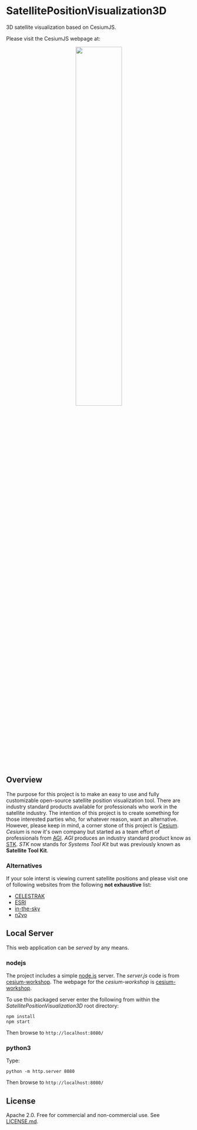 # SatellitePositionVisualization3D
3D satellite visualization based on CesiumJS.

Please visit the CesiumJS webpage at:
<p align="center">
    <a href="http://cesiumjs.org/">
        <img src="https://github.com/AnalyticalGraphicsInc/cesium/wiki/logos/Cesium_Logo_Color.jpg" width="50%" />
    </a>
</p>



## Overview
The purpose for this project is to make an easy to use and fully customizable open-source satellite position visualization tool. There are industry standard products available for professionals who work in the satellite industry. The intention of this project is to create something for those interested parties who, for whatever reason, want an alternative. However, please keep in mind, a corner stone of this project is [Cesium](https://cesium.com). *Cesium* is now it's own company but started as a team effort of professionals from [AGI](https://www.agi.com). *AGI* produces an industry standard product know as [STK](https://www.agi.com/products/stk). *STK* now stands for *Systems Tool Kit* but was previously known as **Satellite Tool Kit**.



### Alternatives
If your sole interst is viewing current satellite positions and please visit one of following websites from the following **not exhaustive** list:
* [CELESTRAK](celestrak.com)
* [ESRI](https://maps.esri.com/rc/sat2/index.html)
* [in-the-sky](https://in-the-sky.org/satmap_worldmap.php)
* [n2yo](https://www.n2yo.com/)



## Local Server
This web application can be *served* by any means. 

### nodejs
The project includes a simple [node.js](http://nodejs.org/) server. The *server.js* code is from [cesium-workshop](https://github.com/CesiumGS/cesium-workshop.git
). The webpage for the *cesium-workshop* is [cesium-workshop](https://cesium.com/docs/tutorials/cesium-workshop/).

To use this packaged server enter the following from within the *SatellitePositionVisualization3D* root directory:
```
npm install
npm start
```
Then browse to `http://localhost:8080/`

### python3
Type:
```
python -m http.server 8080
```
Then browse to `http://localhost:8080/`



## License
Apache 2.0.  Free for commercial and non-commercial use.  See [LICENSE.md](LICENSE.md).

